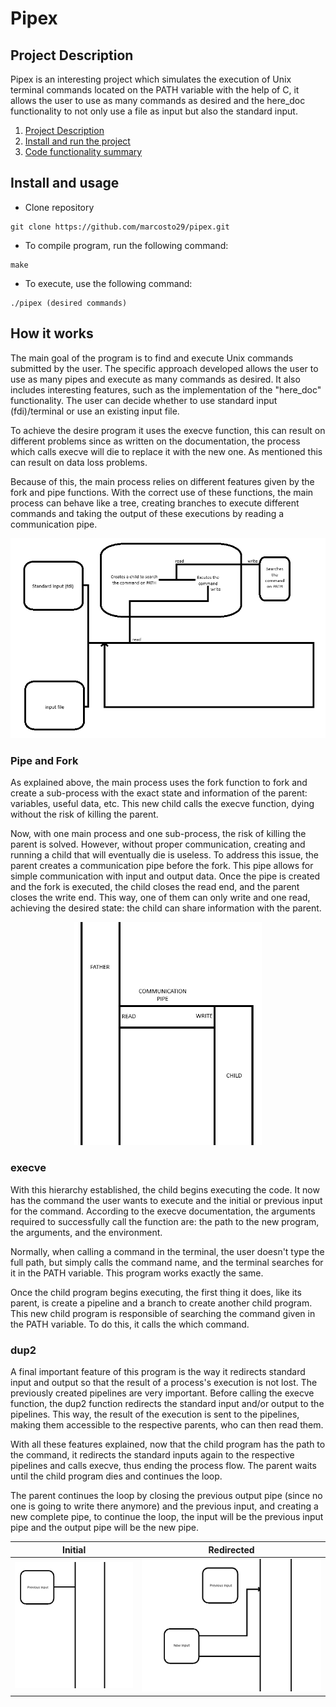 # Pipex

## Project Description

Pipex is an interesting project which simulates the execution of Unix terminal commands located on the PATH variable with the help of C, it allows the user to use as many commands as desired and the here_doc functionality to not only use a file as input but also the standard input.

1. [Project Description](#Description)
2. [Install and run the project](#Install-and-usage)
3. [Code functionality summary](#How-it-works)

## Install and usage

* Clone repository
```
git clone https://github.com/marcosto29/pipex.git
```
* To compile program, run the following command:
```
make
```
* To execute, use the following command:
```
./pipex (desired commands)
```

## How it works

The main goal of the program is to find and execute Unix commands submitted by the user. The specific approach developed allows the user to use as many pipes and execute as many commands as desired. It also includes interesting features, such as the implementation of the "here_doc" functionality. The user can decide whether to use standard input (fdi)/terminal or use an existing input file.

To achieve the desire program it uses the execve function, this can result on different problems since as written on the documentation, the process which calls execve will die to replace it with the new one. As mentioned this can result on data loss problems.

Because of this, the main process relies on different features given by the fork and pipe functions. With the correct use of these functions, the main process can behave like a tree, creating branches to execute different commands and taking the output of these executions by reading a communication pipe.

<p align="center">
  <img src = "https://github.com/marcosto29/pipex/blob/main/Pipex%20flux.png" "Pipex flux">
</p>

### Pipe and Fork

As explained above, the main process uses the fork function to fork and create a sub-process with the exact state and information of the parent: variables, useful data, etc. This new child calls the execve function, dying without the risk of killing the parent.

Now, with one main process and one sub-process, the risk of killing the parent is solved. However, without proper communication, creating and running a child that will eventually die is useless. To address this issue, the parent creates a communication pipe before the fork. This pipe allows for simple communication with input and output data. Once the pipe is created and the fork is executed, the child closes the read end, and the parent closes the write end. This way, one of them can only write and one read, achieving the desired state: the child can share information with the parent.

<p align="center">
  <img width = "300" src = "https://github.com/marcosto29/pipex/blob/main/Fork_and_pipe.png" "Fork and pipe">
</p>

### execve

With this hierarchy established, the child begins executing the code. It now has the command the user wants to execute and the initial or previous input for the command. According to the execve documentation, the arguments required to successfully call the function are: the path to the new program, the arguments, and the environment.

Normally, when calling a command in the terminal, the user doesn't type the full path, but simply calls the command name, and the terminal searches for it in the PATH variable. This program works exactly the same.

Once the child program begins executing, the first thing it does, like its parent, is create a pipeline and a branch to create another child program. This new child program is responsible of searching the command given in the PATH variable. To do this, it calls the which command.

### dup2

A final important feature of this program is the way it redirects standard input and output so that the result of a process's execution is not lost. The previously created pipelines are very important. Before calling the execve function, the dup2 function redirects the standard input and/or output to the pipelines. This way, the result of the execution is sent to the pipelines, making them accessible to the respective parents, who can then read them.

With all these features explained, now that the child program has the path to the command, it redirects the standard inputs again to the respective pipelines and calls execve, thus ending the process flow. The parent waits until the child program dies and continues the loop.

The parent continues the loop by closing the previous output pipe (since no one is going to write there anymore) and the previous input, and creating a new complete pipe, to continue the loop, the input will be the previous input pipe and the output pipe will be the new pipe.

| Initial            | Redirected  |
:-------------------------:|:-------------------------:
![](https://github.com/marcosto29/pipex/blob/main/Original_pipe_input.png "original pipe input") | ![](https://github.com/marcosto29/pipex/blob/main/New_pipe_input.png "Fork and pipe")
